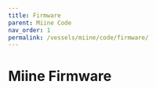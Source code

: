 ```yaml
---
title: Firmware
parent: Miine Code
nav_order: 1
permalink: /vessels/miine/code/firmware/
---
```


# Miine Firmware
